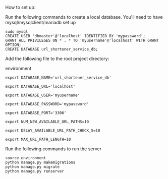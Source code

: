 How to set up:


Run the following commands to create a local database. You'll need to have mysql/mysqlclient/mariadb set up

```
sudo mysql
CREATE USER 'dbmaster'@'localhost' IDENTIFIED BY 'mypassword';
GRANT ALL PRIVILEGES ON * . * TO 'myusername'@'localhost' WITH GRANT OPTION; 
CREATE DATABASE url_shortener_service_db;
```


Add the following file to the root project directory:

environment
```
export DATABASE_NAME='url_shortener_service_db'
  
export DATABASE_URL='localhost'

export DATABASE_USER='myusername'

export DATABASE_PASSWORD='mypassword'

export DATABASE_PORT='3306'

export NUM_NEW_AVAILABLE_URL_PATHS=10

export DELAY_AVAILABLE_URL_PATH_CHECK_S=10

export MAX_URL_PATH_LENGTH=10
```



Run the following commands to run the server

```
source environment
python manage.py makemigrations
python manage.py migrate
python manage.py runserver
```